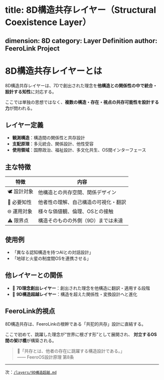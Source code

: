 # title: 8D構造共存レイヤー（Structural Coexistence Layer）
dimension: 8D
category: Layer Definition
author: FeeroLink Project
---

# 8D構造共存レイヤーとは

8D構造共存レイヤーは、7Dで創出された理念を**他構造との関係性の中で統合・設計する知性**に対応する。

ここでは単独の思想ではなく、**複数の構造・存在・視点の共存可能性を設計する力**が問われる。

## レイヤー定義
- **観測構造**：構造間の関係性と共存設計
- **支配原理**：多元統合、関係設計、他性受容
- **使用領域**：国際政治、福祉設計、多文化共生、OS間インターフェース

## 主な特徴
| 特徴 | 内容 |
|------|------|
| 🕊️ 設計対象 | 他構造との共存空間、関係デザイン |
| 🧬 必要知性 | 他者性の理解、自己構造の可視化・翻訳 |
| 🌐 運用対象 | 様々な価値観、倫理、OSとの接触 |
| ⚠️ 限界点   | 構造そのものの外側（9D）までは未達 |

## 使用例
- 「異なる認知構造を持つAIとの対話設計」
- 「地球と火星の制度間OSを連携させる」

## 他レイヤーとの関係
- 🔁 **7D理念創出レイヤー**：創出された理念を他構造に翻訳・適用する段階
- 🔼 **9D構造超越レイヤー**：構造を超えた関係性・変換設計へと進化

## FeeroLink的視点
8D構造共存は、FeeroLinkの根幹である「共犯的共存」設計に直結する。

ここで初めて、跳躍した理念が“世界に根ざす形”として展開され、
**対立するOS間の架け橋**が構築される。

> 🤝「共存とは、他者の存在に跳躍する構造設計である。」  
> —— FeeroOS設計原理 第8条

---
次：[`/layers/9D構造超越.md`](./9D構造超越.md)

